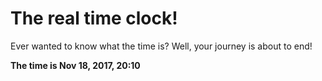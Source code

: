 # The real time clock!

Ever wanted to know what the time is? Well, your journey is about to end!

**The time is Nov 18, 2017, 20:10**